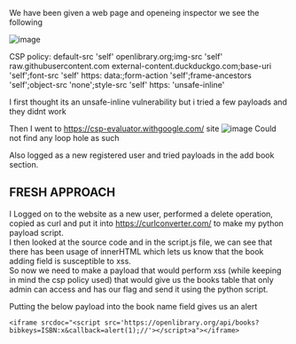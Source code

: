 We have been given a web page and openeing inspector we see the following

![image](https://github.com/poorvi1910/Web/assets/146640913/d1501f75-14a5-4bfb-bff2-9c7136110ebb)

CSP policy: 
default-src 'self' openlibrary.org;img-src 'self' raw.githubusercontent.com external-content.duckduckgo.com;base-uri 'self';font-src 'self' https: data:;form-action 'self';frame-ancestors 'self';object-src 'none';style-src 'self' https: 'unsafe-inline'

I first thought its an unsafe-inline vulnerability but i tried a few payloads and they didnt work

Then I went to https://csp-evaluator.withgoogle.com/ site 
![image](https://github.com/poorvi1910/Web/assets/146640913/b326cd9c-1224-4b9a-a50f-0079ceb1ee33)
Could not find any loop hole as such

Also logged as a new registered user and tried payloads in the add book section.

## FRESH APPROACH

I Logged on to the website as a new user, performed a delete operation, copied as curl and put it into https://curlconverter.com/ to make my python payload script.<br>
I then looked at the source code and in the script.js file, we can see that there has been usage of innerHTML which lets us know that the book adding field is susceptible to xss. <br>
So now we need to make a payload that would perform xss (while keeping in mind the csp policy used) that would give us the books table that only admin can access and has our flag and send it using the python script.

Putting the below payload into the book name field gives us an alert

```<iframe srcdoc="<script src='https://openlibrary.org/api/books?bibkeys=ISBN:x&callback=alert(1);//'></script>a"></iframe>```

